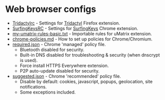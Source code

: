 Web browser configs
===================

* [Tridactylrc](https://github.com/Tanath/dotfiles/blob/master/browsers/tridactylrc) - Settings for [Tridactyl](https://github.com/tridactyl/tridactyl) Firefox extension.
* [SurfingKeysRC](https://gist.github.com/Tanath/3802c263d90cbc78ec1ab2231f85505a) - Settings for [SurfingKeys](https://github.com/brookhong/Surfingkeys) Chrome extension.
* [my-umatrix-rules-basic.txt](my-umatrix-rules-basic.txt) - Importable rules for uMatrix extension.
* [chrome-policies.md](chrome-policies.md) - How to set up policies for Chrome/Chromium.
* [required.json](required.json) - Chrome 'managed' policy file.
    * Bluetooth disabled for security.
    * Built-in DNS disabled for troubleshooting & security (when dnscrypt is used).
    * Force install HTTPS Everywhere extension.
    * P2P auto-update disabled for security.
* [suggested.json](suggested.json) - Chrome 'recommended' policy file.
    * Disable by default: cookies, javascript, popups, geolocation, site notifications.
    * Some exceptions included.
